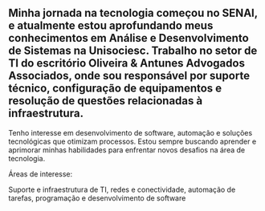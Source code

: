 ## Minha jornada na tecnologia começou no SENAI, e atualmente estou aprofundando meus conhecimentos em Análise e Desenvolvimento de Sistemas na Unisociesc. Trabalho no setor de TI do escritório Oliveira & Antunes Advogados Associados, onde sou responsável por suporte técnico, configuração de equipamentos e resolução de questões relacionadas à infraestrutura.

Tenho interesse em desenvolvimento de software, automação e soluções tecnológicas que otimizam processos. Estou sempre buscando aprender e aprimorar minhas habilidades para enfrentar novos desafios na área de tecnologia.

Áreas de interesse:

Suporte e infraestrutura de TI, redes e conectividade, automação de tarefas, programação e desenvolvimento de software

<!--
**guilherme-bressanini-orba/guilherme-bressanini-orba** is a ✨ _special_ ✨ repository because its `README.md` (this file) appears on your GitHub profile.

Here are some ideas to get you started:

- 🔭 I’m currently working on ...
- 🌱 I’m currently learning ...
- 👯 I’m looking to collaborate on ...
- 🤔 I’m looking for help with ...
- 💬 Ask me about ...
- 📫 How to reach me: ...
- 😄 Pronouns: ...
- ⚡ Fun fact: ...
-->
